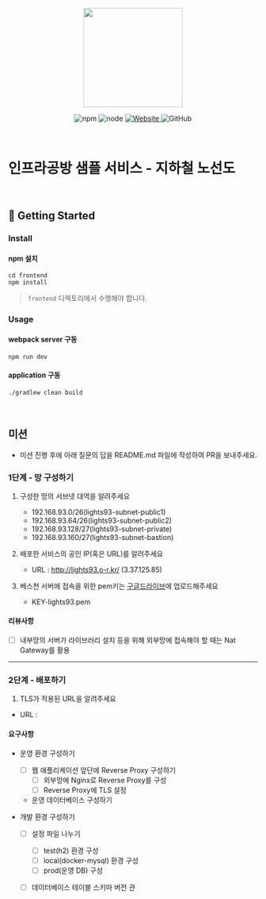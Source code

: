 <p align="center">
    <img width="200px;" src="https://raw.githubusercontent.com/woowacourse/atdd-subway-admin-frontend/master/images/main_logo.png"/>
</p>
<p align="center">
  <img alt="npm" src="https://img.shields.io/badge/npm-%3E%3D%205.5.0-blue">
  <img alt="node" src="https://img.shields.io/badge/node-%3E%3D%209.3.0-blue">
  <a href="https://edu.nextstep.camp/c/R89PYi5H" alt="nextstep atdd">
    <img alt="Website" src="https://img.shields.io/website?url=https%3A%2F%2Fedu.nextstep.camp%2Fc%2FR89PYi5H">
  </a>
  <img alt="GitHub" src="https://img.shields.io/github/license/next-step/atdd-subway-service">
</p>

<br>

# 인프라공방 샘플 서비스 - 지하철 노선도

<br>

## 🚀 Getting Started

### Install
#### npm 설치
```
cd frontend
npm install
```
> `frontend` 디렉토리에서 수행해야 합니다.

### Usage
#### webpack server 구동
```
npm run dev
```
#### application 구동
```
./gradlew clean build
```
<br>

## 미션

* 미션 진행 후에 아래 질문의 답을 README.md 파일에 작성하여 PR을 보내주세요.

### 1단계 - 망 구성하기
1. 구성한 망의 서브넷 대역을 알려주세요
    - 192.168.93.0/26(lights93-subnet-public1)
    - 192.168.93.64/26(lights93-subnet-public2)
    - 192.168.93.128/27(lights93-subnet-private)
    - 192.168.93.160/27(lights93-subnet-bastion)

2. 배포한 서비스의 공인 IP(혹은 URL)를 알려주세요
    - URL : http://lights93.o-r.kr/ (3.37.125.85)

3. 베스천 서버에 접속을 위한 pem키는 [구글드라이브](https://drive.google.com/drive/folders/1dZiCUwNeH1LMglp8dyTqqsL1b2yBnzd1?usp=sharing)에 업로드해주세요
    - KEY-lights93.pem

#### 리뷰사항
- [ ] 내부망의 서버가 라이브러리 설치 등을 위해 외부망에 접속해야 할 때는 Nat Gateway를 활용

---

### 2단계 - 배포하기
1. TLS가 적용된 URL을 알려주세요

- URL : 

#### 요구사항
- 운영 환경 구성하기
    - [ ] 웹 애플리케이션 앞단에 Reverse Proxy 구성하기
        - [ ] 외부망에 Nginx로 Reverse Proxy를 구성
        - [ ] Reverse Proxy에 TLS 설정
    - 운영 데이터베이스 구성하기
    
- 개발 환경 구성하기
    - [ ] 설정 파일 나누기
        - [ ] test(h2) 환경 구성
        - [ ] local(docker-mysql) 환경 구성
        - [ ] prod(운영 DB) 구성
    - [ ] 데이터베이스 테이블 스키마 버전 관


